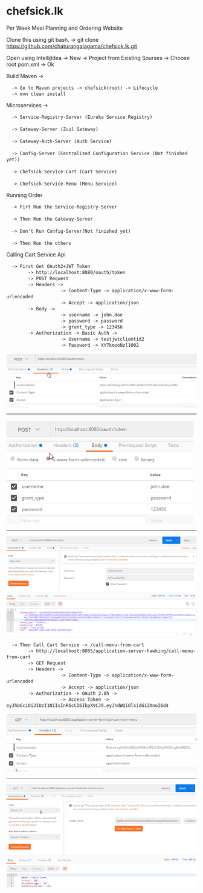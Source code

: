 # chefsick.lk
Per Week Meal Planning and Ordering Website

Clone this using git bash. -> git clone https://github.com/chaturangalagama/chefsick.lk.git


Open using IntellijIdea -> New -> Project from Existing Sourses -> Choose root pom.xml -> Ok

Build Maven ->

      -> Go to Maven projects -> chefsick(root) -> Lifecycle
      -> mvn clean install     
     
Microservices ->

      -> Service-Registry-Server (Eureka Service Registry)
      
      -> Gateway-Server (Zuul Gateway)
      
      -> Gateway-Auth-Server (Auth Service)
      
      -> Config-Server (Centralized Configuration Service (Not finished yet))
      
      -> Chefsick-Service-Cart (Cart Service)
      
      -> Chefsick-Service-Menu (Menu Service)

Running Order 

      -> Firt Run the Service-Registry-Server 

      -> Then Run the Gateway-Server 
      
      -> Don't Run Config-Server(Not finished yet)
      
      -> Then Run the others 
      
Calling Cart Service Api

      -> First Get OAuth2+JWT Token 
            -> http://localhost:8080/oauth/token
            -> POST Request
            -> Headers -> 
                        -> Content-Type -> application/x-www-form-urlencoded
                        -> Accept -> application/json
            -> Body -> 
                        -> username -> john.doe
                        -> password -> password
                        -> grant_type -> 123456
            -> Authorization -> Basic Auth -> 
                        -> Username -> testjwtclientid2
                        -> Password -> XY7kmzoNzl1002
                       

  ![alt text](https://github.com/chaturangalagama/chefsick.lk/blob/master/images/OAUTH2%20get%20token%20headers.png)
  
  ------------------------------------------------------------------------------------------------------------------------
  
  ![alt text](https://github.com/chaturangalagama/chefsick.lk/blob/master/images/OAUTH2%20get%20token%20body.png)
  
  ------------------------------------------------------------------------------------------------------------------------  
  
  ![alt text](https://github.com/chaturangalagama/chefsick.lk/blob/master/images/OAUTH2%20get%20token%20Authorization%20type.png)
  
  
      -> Then Call Cart Service -> /call-menu-from-cart  
            -> http://localhost:8085/application-server-hawking/call-menu-from-cart
            -> GET Request
            -> Headers -> 
                        -> Content-Type -> application/x-www-form-urlencoded
                        -> Accept -> application/json
            -> Authorization -> OAuth 2.0h -> 
                        -> Access Token -> eyJhbGciOiJIUzI1NiIsInR5cCI6IkpXVCJ9.eyJhdWQiOlsidG1ZAnoI6d4
  
  ![alt text](https://github.com/chaturangalagama/chefsick.lk/blob/master/images/Call%20cart%20from%20menu%20headers.png)
  
  ------------------------------------------------------------------------------------------------------------------------  
                     
  ![alt text](https://github.com/chaturangalagama/chefsick.lk/blob/master/images/Call%20cart%20from%20menu%20Authorization%20type.png)
      
